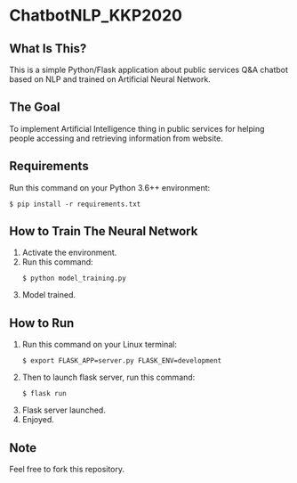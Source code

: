 # ChatbotNLP_KKP2020

## What Is This?
This is a simple Python/Flask application about public services Q&A chatbot based on NLP and trained on Artificial Neural Network. 

## The Goal
To implement Artificial Intelligence thing in public services for helping people accessing and retrieving information from website. 

## Requirements
Run this command on your Python 3.6++ environment:
```console
$ pip install -r requirements.txt
```

## How to Train The Neural Network
1. Activate the environment.
2. Run this command:
    ```console
    $ python model_training.py
    ```
3. Model trained.

## How to Run
1. Run this command on your Linux terminal:
    ```console
    $ export FLASK_APP=server.py FLASK_ENV=development
    ```
2. Then to launch flask server, run this command:
    ```console
    $ flask run
    ```
3. Flask server launched.
4. Enjoyed.

## Note
Feel free to fork this repository.